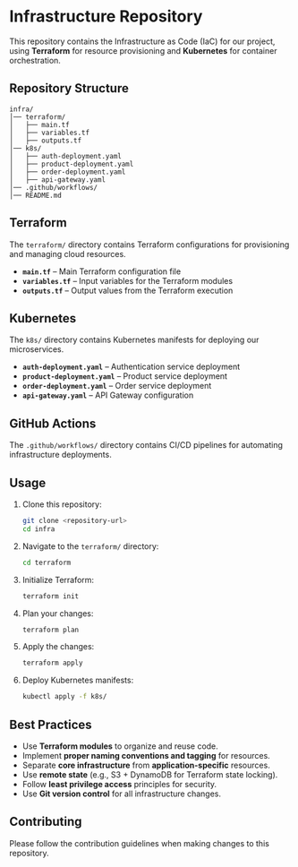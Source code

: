 # Infrastructure Repository  

This repository contains the Infrastructure as Code (IaC) for our project, using **Terraform** for resource provisioning and **Kubernetes** for container orchestration.  

## Repository Structure  

```plaintext
infra/
│── terraform/
│   ├── main.tf
│   ├── variables.tf
│   ├── outputs.tf
│── k8s/
│   ├── auth-deployment.yaml
│   ├── product-deployment.yaml
│   ├── order-deployment.yaml
│   ├── api-gateway.yaml
│── .github/workflows/
│── README.md
```

## Terraform  

The `terraform/` directory contains Terraform configurations for provisioning and managing cloud resources.  

- **`main.tf`** – Main Terraform configuration file  
- **`variables.tf`** – Input variables for the Terraform modules  
- **`outputs.tf`** – Output values from the Terraform execution  

## Kubernetes  

The `k8s/` directory contains Kubernetes manifests for deploying our microservices.  

- **`auth-deployment.yaml`** – Authentication service deployment  
- **`product-deployment.yaml`** – Product service deployment  
- **`order-deployment.yaml`** – Order service deployment  
- **`api-gateway.yaml`** – API Gateway configuration  

## GitHub Actions  

The `.github/workflows/` directory contains CI/CD pipelines for automating infrastructure deployments.  

## Usage  

1. Clone this repository:  
   ```sh
   git clone <repository-url>
   cd infra
   ```
2. Navigate to the `terraform/` directory:  
   ```sh
   cd terraform
   ```
3. Initialize Terraform:  
   ```sh
   terraform init
   ```
4. Plan your changes:  
   ```sh
   terraform plan
   ```
5. Apply the changes:  
   ```sh
   terraform apply
   ```
6. Deploy Kubernetes manifests:  
   ```sh
   kubectl apply -f k8s/
   ```

## Best Practices  

- Use **Terraform modules** to organize and reuse code.  
- Implement **proper naming conventions and tagging** for resources.  
- Separate **core infrastructure** from **application-specific** resources.  
- Use **remote state** (e.g., S3 + DynamoDB for Terraform state locking).  
- Follow **least privilege access** principles for security.  
- Use **Git version control** for all infrastructure changes.  

## Contributing  

Please follow the contribution guidelines when making changes to this repository.
